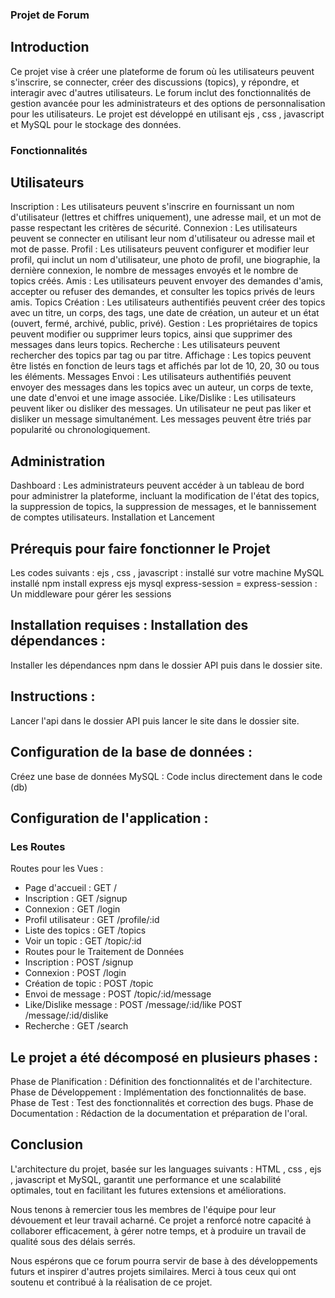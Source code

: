 ### Projet de Forum
## Introduction
Ce projet vise à créer une plateforme de forum où les utilisateurs peuvent s'inscrire, se connecter, créer des discussions (topics), y répondre, et interagir avec d'autres utilisateurs. Le forum inclut des fonctionnalités de gestion avancée pour les administrateurs et des options de personnalisation pour les utilisateurs. Le projet est développé en utilisant ejs , css , javascript et MySQL pour le stockage des données.

### Fonctionnalités
## Utilisateurs
Inscription : Les utilisateurs peuvent s'inscrire en fournissant un nom d'utilisateur (lettres et chiffres uniquement), une adresse mail, et un mot de passe respectant les critères de sécurité.
Connexion : Les utilisateurs peuvent se connecter en utilisant leur nom d'utilisateur ou adresse mail et mot de passe.
Profil : Les utilisateurs peuvent configurer et modifier leur profil, qui inclut un nom d'utilisateur, une photo de profil, une biographie, la dernière connexion, le nombre de messages envoyés et le nombre de topics créés.
Amis : Les utilisateurs peuvent envoyer des demandes d'amis, accepter ou refuser des demandes, et consulter les topics privés de leurs amis.
Topics
Création : Les utilisateurs authentifiés peuvent créer des topics avec un titre, un corps, des tags, une date de création, un auteur et un état (ouvert, fermé, archivé, public, privé).
Gestion : Les propriétaires de topics peuvent modifier ou supprimer leurs topics, ainsi que supprimer des messages dans leurs topics.
Recherche : Les utilisateurs peuvent rechercher des topics par tag ou par titre.
Affichage : Les topics peuvent être listés en fonction de leurs tags et affichés par lot de 10, 20, 30 ou tous les éléments.
Messages
Envoi : Les utilisateurs authentifiés peuvent envoyer des messages dans les topics avec un auteur, un corps de texte, une date d'envoi et une image associée.
Like/Dislike : Les utilisateurs peuvent liker ou disliker des messages. Un utilisateur ne peut pas liker et disliker un message simultanément. Les messages peuvent être triés par popularité ou chronologiquement.

## Administration
Dashboard : Les administrateurs peuvent accéder à un tableau de bord pour administrer la plateforme, incluant la modification de l'état des topics, la suppression de topics, la suppression de messages, et le bannissement de comptes utilisateurs.
Installation et Lancement

## Prérequis pour faire fonctionner le Projet 
Les codes suivants : ejs , css , javascript : installé sur votre machine
MySQL installé 
npm install express ejs mysql express-session = express-session : Un middleware pour gérer les sessions

## Installation requises :  Installation des dépendances :
Installer les dépendances npm dans le dossier API puis dans le dossier site.

## Instructions :
Lancer l'api dans le dossier API puis lancer le site dans le dossier site.

## Configuration de la base de données :
Créez une base de données MySQL :
Code inclus directement dans le code (db)

## Configuration de l'application :

### Les Routes
Routes pour les Vues :
- Page d'accueil : GET /
- Inscription : GET /signup
- Connexion : GET /login
- Profil utilisateur : GET /profile/:id
- Liste des topics : GET /topics
- Voir un topic : GET /topic/:id
- Routes pour le Traitement de Données
- Inscription : POST /signup
- Connexion : POST /login
- Création de topic : POST /topic
- Envoi de message : POST /topic/:id/message
- Like/Dislike message : POST /message/:id/like POST /message/:id/dislike
- Recherche : GET /search

## Le projet a été décomposé en plusieurs phases :

Phase de Planification : Définition des fonctionnalités et de l'architecture.
Phase de Développement : Implémentation des fonctionnalités de base.
Phase de Test : Test des fonctionnalités et correction des bugs.
Phase de Documentation : Rédaction de la documentation et préparation de l'oral.

## Conclusion

L'architecture du projet, basée sur les languages suivants : HTML , css , ejs , javascript et MySQL, garantit une performance et une scalabilité optimales, tout en facilitant les futures extensions et améliorations.

Nous tenons à remercier tous les membres de l'équipe pour leur dévouement et leur travail acharné. Ce projet a renforcé notre capacité à collaborer efficacement, à gérer notre temps, et à produire un travail de qualité sous des délais serrés.

Nous espérons que ce forum pourra servir de base à des développements futurs et inspirer d'autres projets similaires. Merci à tous ceux qui ont soutenu et contribué à la réalisation de ce projet.
